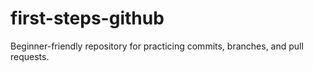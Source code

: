 # first-steps-github
Beginner-friendly repository for practicing commits, branches, and pull requests.
